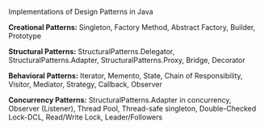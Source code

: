 Implementations of Design Patterns in Java

**Creational Patterns:** Singleton, Factory Method, Abstract Factory, Builder, Prototype

**Structural Patterns:** StructuralPatterns.Delegator, StructuralPatterns.Adapter, StructuralPatterns.Proxy, Bridge, Decorator

**Behavioral Patterns:** Iterator, Memento, State, Chain of Responsibility, Visitor, Mediator, Strategy, Callback, Observer

**Concurrency Patterns:** StructuralPatterns.Adapter in concurrency, Observer (Listener), Thread Pool, Thread-safe singleton, Double-Checked Lock-DCL, Read/Write Lock, Leader/Followers
